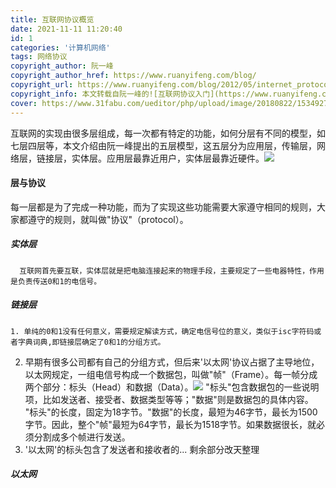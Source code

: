```yaml
---
title: 互联网协议概览
date: 2021-11-11 11:20:40
id: 1
categories: '计算机网络'
tags: 网络协议
copyright_author: 阮一峰
copyright_author_href: https://www.ruanyifeng.com/blog/
copyright_url: https://www.ruanyifeng.com/blog/2012/05/internet_protocol_suite_part_i.html
copyright_info: 本文转载自阮一峰的![互联网协议入门](https://www.ruanyifeng.com/blog/2012/05/internet_protocol_suite_part_i.html)，为方便理解与日后回顾故整理后转载至本博客
cover: https://www.31fabu.com/ueditor/php/upload/image/20180822/1534927750272703.jpg
---
```


互联网的实现由很多层组成，每一次都有特定的功能，如何分层有不同的模型，如七层四层等，本文介绍由阮一峰提出的五层模型，这五层分为应用层，传输层，网络层，链接层，实体层。应用层最靠近用户，实体层最靠近硬件。![](https://www.ruanyifeng.com/blogimg/asset/201205/bg2012052902.png)

#### 层与协议

   每一层都是为了完成一种功能，而为了实现这些功能需要大家遵守相同的规则，大家都遵守的规则，就叫做"协议"（protocol）。

   #####  实体层
   
      互联网首先要互联，实体层就是把电脑连接起来的物理手段，主要规定了一些电器特性，作用是负责传送0和1的电信号。

   #####  链接层

    1. 单纯的0和1没有任何意义，需要规定解读方式，确定电信号位的意义，类似于isc字符码或者字典词典,即链接层确定了0和1的分组方式。

   2. 早期有很多公司都有自己的分组方式，但后来'以太网'协议占据了主导地位，以太网规定，一组电信号构成一个数据包，叫做"帧"（Frame）。每一帧分成两个部分：标头（Head）和数据（Data）。![](https://www.ruanyifeng.com/blogimg/asset/201205/bg2012052904.png)
   "标头"包含数据包的一些说明项，比如发送者、接受者、数据类型等等；"数据"则是数据包的具体内容。
"标头"的长度，固定为18字节。"数据"的长度，最短为46字节，最长为1500字节。因此，整个"帧"最短为64字节，最长为1518字节。如果数据很长，就必须分割成多个帧进行发送。
   3. '以太网'的标头包含了发送者和接收者的... 剩余部分改天整理
##### 以太网
